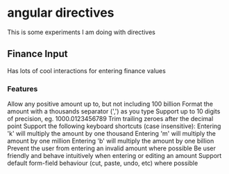 # angular directives 

This is some experiments I am doing with directives

## Finance Input 

Has lots of cool interactions for entering finance values

### Features
Allow any positive amount up to, but not including 100 billion
Format the amount with a thousands separator (',') as you type
Support up to 10 digits of precision, eg. 1000.0123456789
Trim trailing zeroes after the decimal point
Support the following keyboard shortcuts (case insensitive):
Entering 'k' will multiply the amount by one thousand
Entering 'm' will multiply the amount by one million
Entering 'b' will multiply the amount by one billion
Prevent the user from entering an invalid amount where possible
Be user friendly and behave intuitively when entering or editing an amount
Support default form-field behaviour (cut, paste, undo, etc) where possible